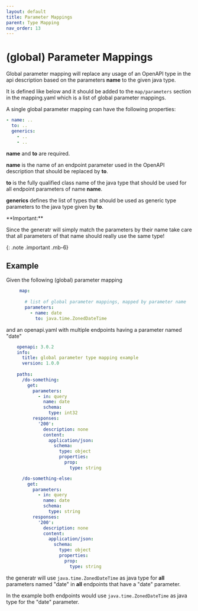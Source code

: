 ```yaml
---
layout: default
title: Parameter Mappings
parent: Type Mapping
nav_order: 13
---
```


# (global) Parameter Mappings

Global parameter mapping will replace any usage of an OpenAPI type in the api description based on
 the parameters **name** to the given java type.
 
It is defined like below and it should be added to the `map/parameters` section in the mapping.yaml
which is a list of global parameter mappings. 
  
A single global parameter mapping can have the following properties:
 
 ```yaml
 - name: ..
   to: ..
   generics:
     - ..
     - ..
 ```
 
**name** and **to** are required.
 
**name** is the name of an endpoint parameter used in the OpenAPI description that should be replaced
  by **to**.
  
**to** is the fully qualified class name of the java type that should be used for all endpoint
 parameters of name **name**. 

**generics** defines the list of types that should be used as generic type parameters to the 
java type given by **to**.
 
<div markdown="1">
**Important:**
 
Since the generatr will simply match the parameters by their name take care that all parameters of
that name should really use the same type!
</div>{: .note .important .mb-6}

## Example

Given the following (global) parameter mapping
 
```yaml
     map:
     
       # list of global parameter mappings, mapped by parameter name
       parameters:
         - name: date
           to: java.time.ZonedDateTime
```

and an openapi.yaml with multiple endpoints having a parameter named "date"

```yaml
    openapi: 3.0.2
    info:
      title: global parameter type mapping example
      version: 1.0.0
    
    paths:
      /do-something:
        get:
          parameters:
            - in: query
              name: date
              schema:
                type: int32
          responses:
            '200':
              description: none
              content:
                application/json:
                  schema:
                    type: object
                    properties:
                      prop:
                        type: string

      /do-something-else:
        get:
          parameters:
            - in: query
              name: date
              schema:
                type: string
          responses:
            '200':
              description: none
              content:
                application/json:
                  schema:
                    type: object
                    properties:
                      prop:
                        type: string
```

the generatr will use `java.time.ZonedDateTime` as java type for **all** parameters named "date" in
**all** endpoints that have a "date" parameter. 

In the example both endpoints would use `java.time.ZonedDateTime` as java type for the "date" parameter.
